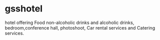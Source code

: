 # gsshotel
hotel offering Food non-alcoholic drinks and alcoholic drinks, bedroom,conference hall, photoshoot, Car rental services and Catering services.
